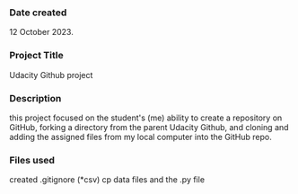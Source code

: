 ### Date created
12 October 2023.

### Project Title
Udacity Github project

### Description
this project focused on the student's (me) ability to create a repository on GitHub, forking a directory from the parent Udacity Github, and cloning and adding the assigned files from my local computer into the GitHub repo. 

### Files used
created .gitignore (*csv)
cp data files and the .py file
